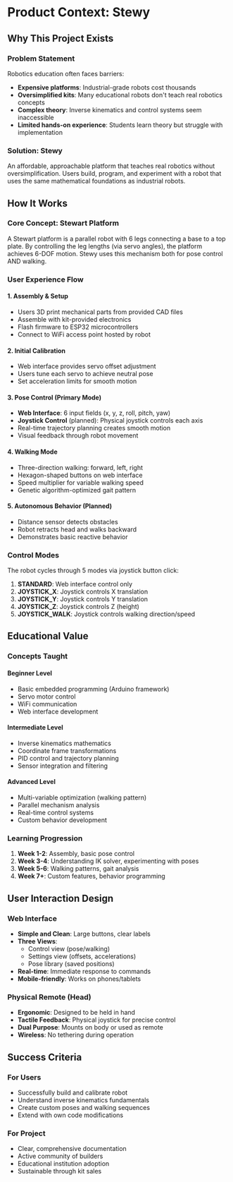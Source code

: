 # Product Context: Stewy

## Why This Project Exists

### Problem Statement
Robotics education often faces barriers:
- **Expensive platforms**: Industrial-grade robots cost thousands
- **Oversimplified kits**: Many educational robots don't teach real robotics concepts
- **Complex theory**: Inverse kinematics and control systems seem inaccessible
- **Limited hands-on experience**: Students learn theory but struggle with implementation

### Solution: Stewy
An affordable, approachable platform that teaches real robotics without oversimplification. Users build, program, and experiment with a robot that uses the same mathematical foundations as industrial robots.

## How It Works

### Core Concept: Stewart Platform
A Stewart platform is a parallel robot with 6 legs connecting a base to a top plate. By controlling the leg lengths (via servo angles), the platform achieves 6-DOF motion. Stewy uses this mechanism both for pose control AND walking.

### User Experience Flow

#### 1. Assembly & Setup
- Users 3D print mechanical parts from provided CAD files
- Assemble with kit-provided electronics
- Flash firmware to ESP32 microcontrollers
- Connect to WiFi access point hosted by robot

#### 2. Initial Calibration
- Web interface provides servo offset adjustment
- Users tune each servo to achieve neutral pose
- Set acceleration limits for smooth motion

#### 3. Pose Control (Primary Mode)
- **Web Interface**: 6 input fields (x, y, z, roll, pitch, yaw)
- **Joystick Control** (planned): Physical joystick controls each axis
- Real-time trajectory planning creates smooth motion
- Visual feedback through robot movement

#### 4. Walking Mode
- Three-direction walking: forward, left, right
- Hexagon-shaped buttons on web interface
- Speed multiplier for variable walking speed
- Genetic algorithm-optimized gait pattern

#### 5. Autonomous Behavior (Planned)
- Distance sensor detects obstacles
- Robot retracts head and walks backward
- Demonstrates basic reactive behavior

### Control Modes
The robot cycles through 5 modes via joystick button click:
1. **STANDARD**: Web interface control only
2. **JOYSTICK_X**: Joystick controls X translation
3. **JOYSTICK_Y**: Joystick controls Y translation  
4. **JOYSTICK_Z**: Joystick controls Z (height)
5. **JOYSTICK_WALK**: Joystick controls walking direction/speed

## Educational Value

### Concepts Taught

#### Beginner Level
- Basic embedded programming (Arduino framework)
- Servo motor control
- WiFi communication
- Web interface development

#### Intermediate Level
- Inverse kinematics mathematics
- Coordinate frame transformations
- PID control and trajectory planning
- Sensor integration and filtering

#### Advanced Level
- Multi-variable optimization (walking pattern)
- Parallel mechanism analysis
- Real-time control systems
- Custom behavior development

### Learning Progression
1. **Week 1-2**: Assembly, basic pose control
2. **Week 3-4**: Understanding IK solver, experimenting with poses
3. **Week 5-6**: Walking patterns, gait analysis
4. **Week 7+**: Custom features, behavior programming

## User Interaction Design

### Web Interface
- **Simple and Clean**: Large buttons, clear labels
- **Three Views**:
  - Control view (pose/walking)
  - Settings view (offsets, accelerations)
  - Pose library (saved positions)
- **Real-time**: Immediate response to commands
- **Mobile-friendly**: Works on phones/tablets

### Physical Remote (Head)
- **Ergonomic**: Designed to be held in hand
- **Tactile Feedback**: Physical joystick for precise control
- **Dual Purpose**: Mounts on body or used as remote
- **Wireless**: No tethering during operation

## Success Criteria

### For Users
- Successfully build and calibrate robot
- Understand inverse kinematics fundamentals
- Create custom poses and walking sequences
- Extend with own code modifications

### For Project
- Clear, comprehensive documentation
- Active community of builders
- Educational institution adoption
- Sustainable through kit sales
